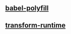 ﻿
## [babel-polyfill](http://babeljs.io/docs/usage/polyfill/)

## [transform-runtime](https://babeljs.io/docs/plugins/transform-runtime/)